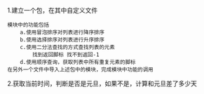 1.建立一个包，在其中自定义文件

```
模块中的功能包括
	a.使用冒泡排序对列表进行降序排序
	b.使用选择排序对列表进行升序排序
	c.使用二分法查找的方式查找列表的元素
		找到返回脚标 找不到返回-1
	d.使用顺序查询，获取列表中所有重复元素的脚标
在另外一个文件中导入上述包中的模块，完成模块中功能的调用
```

2.获取当前时间，判断是否是元旦，如果不是，计算和元旦差了多少天

